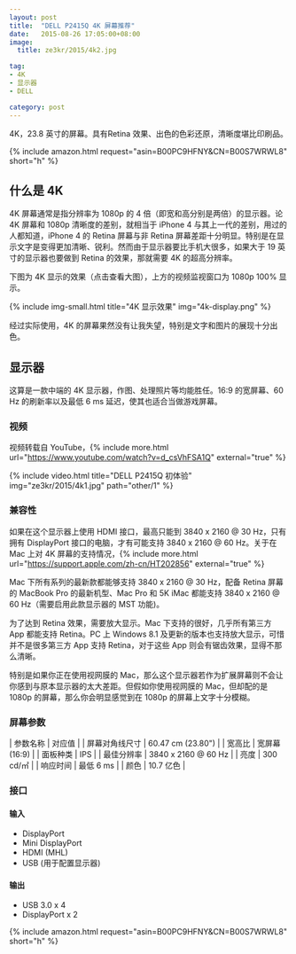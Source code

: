 ```yaml
---
layout: post
title:  "DELL P2415Q 4K 屏幕推荐"
date:   2015-08-26 17:05:00+08:00
image:
  title: ze3kr/2015/4k2.jpg

tag: 
- 4K
- 显示器
- DELL

category: post
---
```


4K，23.8 英寸的屏幕。具有Retina 效果、出色的色彩还原，清晰度堪比印刷品。

{% include amazon.html request="asin=B00PC9HFNY&CN=B00S7WRWL8" short="h" %}

## 什么是 4K

4K 屏幕通常是指分辨率为 1080p 的 4 倍（即宽和高分别是两倍）的显示器。论 4K 屏幕和 1080p 清晰度的差别，就相当于 iPhone 4 与其上一代的差别，用过的人都知道，iPhone 4 的 Retina 屏幕与非 Retina 屏幕差距十分明显。特别是在显示文字是变得更加清晰、锐利。然而由于显示器要比手机大很多，如果大于 19 英寸的显示器也要做到 Retina 的效果，那就需要 4K 的超高分辨率。

下图为 4K 显示的效果（点击查看大图），上方的视频监视窗口为 1080p 100% 显示。

{% include img-small.html title="4K 显示效果" img="4k-display.png" %}

经过实际使用，4K 的屏幕果然没有让我失望，特别是文字和图片的展现十分出色。

## 显示器

这算是一款中端的 4K 显示器，作图、处理照片等均能胜任。16:9 的宽屏幕、60 Hz 的刷新率以及最低 6 ms 延迟，使其也适合当做游戏屏幕。

### 视频

视频转载自 YouTube，{% include more.html url="https://www.youtube.com/watch?v=d_csVhFSA1Q" external="true" %}

{% include video.html title="DELL P2415Q 初体验" img="ze3kr/2015/4k1.jpg" path="other/1" %}

### 兼容性

如果在这个显示器上使用 HDMI 接口，最高只能到 3840 x 2160 @ 30 Hz，只有拥有 DisplayPort 接口的电脑，才有可能支持 3840 x 2160 @ 60 Hz。关于在 Mac 上对 4K 屏幕的支持情况，{% include more.html url="https://support.apple.com/zh-cn/HT202856" external="true" %}

Mac 下所有系列的最新款都能够支持 3840 x 2160 @ 30 Hz，配备 Retina 屏幕的 MacBook Pro 的最新机型、Mac Pro 和 5K iMac 都能支持 3840 x 2160 @ 60 Hz（需要启用此款显示器的 MST 功能)。

为了达到 Retina 效果，需要放大显示。Mac 下支持的很好，几乎所有第三方 App 都能支持 Retina。PC 上 Windows 8.1 及更新的版本也支持放大显示，可惜并不是很多第三方 App 支持 Retina，对于这些 App 则会有锯齿效果，显得不那么清晰。

特别是如果你正在使用视网膜的 Mac，那么这个显示器若作为扩展屏幕则不会让你感到与原本显示器的太大差距。但假如你使用视网膜的 Mac，但却配的是 1080p 的屏幕，那么你会明显感觉到在 1080p 的屏幕上文字十分模糊。

### 屏幕参数

| 参数名称 | 对应值 |
| 屏幕对角线尺寸 | 60.47 cm (23.80") |
| 宽高比 | 宽屏幕 (16:9) |
| 面板种类 | IPS |
| 最佳分辨率 | 3840 x 2160 @ 60 Hz |
| 亮度 | 300 cd/㎡ |
| 响应时间 | 最低 6 ms |
| 颜色 | 10.7 亿色 |

### 接口

#### 输入

+ DisplayPort
+ Mini DisplayPort
+ HDMI (MHL)
+ USB (用于配置显示器)

#### 输出

+ USB 3.0 x 4
+ DisplayPort x 2

{% include amazon.html request="asin=B00PC9HFNY&CN=B00S7WRWL8" short="h" %}